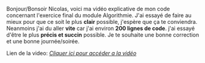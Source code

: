Bonjour/Bonsoir Nicolas, voici ma vidéo explicative de mon code concernant l'exercice final du module Algorithmie.
J'ai essayé de faire au mieux pour que ce soit le plus **clair** possible, j'espère que ça te conviendra.
Neanmoins j'ai du aller **vite** car j'ai environ **200 lignes de code**. j'ai essayé d'être le plus **précis et succin** possible.
Je te souhaite une bonne correction et une bonne journée/soirée.

Lien de la video: [*Cliquer ici pour accéder a la vidéo*](https://www.loom.com/share/ae29e95e589041b296905f5a0f45192b?sid=0b00336f-72db-4d01-b1fe-16b3acbac9ba)